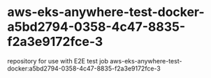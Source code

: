 # aws-eks-anywhere-test-docker-a5bd2794-0358-4c47-8835-f2a3e9172fce-3
repository for use with E2E test job aws-eks-anywhere-test-docker:a5bd2794-0358-4c47-8835-f2a3e9172fce-3
